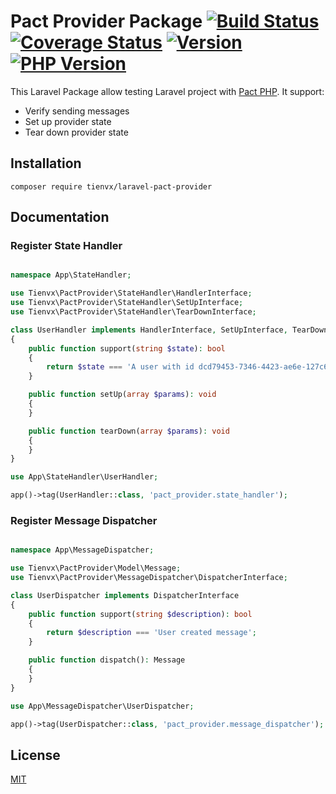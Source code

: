 # Pact Provider Package [![Build Status][actions_badge]][actions_link] [![Coverage Status][coveralls_badge]][coveralls_link] [![Version][version-image]][version-url] [![PHP Version][php-version-image]][php-version-url]

This Laravel Package allow testing Laravel project with [Pact PHP][pact-php].
It support:
* Verify sending messages
* Set up provider state
* Tear down provider state

## Installation

```shell
composer require tienvx/laravel-pact-provider
```

## Documentation

### Register State Handler

```php

namespace App\StateHandler;

use Tienvx\PactProvider\StateHandler\HandlerInterface;
use Tienvx\PactProvider\StateHandler\SetUpInterface;
use Tienvx\PactProvider\StateHandler\TearDownInterface;

class UserHandler implements HandlerInterface, SetUpInterface, TearDownInterface
{
    public function support(string $state): bool
    {
        return $state === 'A user with id dcd79453-7346-4423-ae6e-127c60d8dd20 exists';
    }

    public function setUp(array $params): void
    {
    }

    public function tearDown(array $params): void
    {
    }
}
```

```php
use App\StateHandler\UserHandler;

app()->tag(UserHandler::class, 'pact_provider.state_handler');
```

### Register Message Dispatcher

```php

namespace App\MessageDispatcher;

use Tienvx\PactProvider\Model\Message;
use Tienvx\PactProvider\MessageDispatcher\DispatcherInterface;

class UserDispatcher implements DispatcherInterface
{
    public function support(string $description): bool
    {
        return $description === 'User created message';
    }

    public function dispatch(): Message
    {
    }
}
```

```php
use App\MessageDispatcher\UserDispatcher;

app()->tag(UserDispatcher::class, 'pact_provider.message_dispatcher');
```

## License

[MIT](https://github.com/tienvx/laravel-pact-provider/blob/main/LICENSE)

[actions_badge]: https://github.com/tienvx/laravel-pact-provider/workflows/main/badge.svg
[actions_link]: https://github.com/tienvx/laravel-pact-provider/actions

[coveralls_badge]: https://coveralls.io/repos/tienvx/laravel-pact-provider/badge.svg?branch=main&service=github
[coveralls_link]: https://coveralls.io/github/tienvx/laravel-pact-provider?branch=main

[version-url]: https://packagist.org/packages/tienvx/laravel-pact-provider
[version-image]: http://img.shields.io/packagist/v/tienvx/laravel-pact-provider.svg?style=flat

[php-version-url]: https://packagist.org/packages/tienvx/laravel-pact-provider
[php-version-image]: http://img.shields.io/badge/php-8.1.0+-ff69b4.svg

[pact-php]: https://github.com/pact-foundation/pact-php
